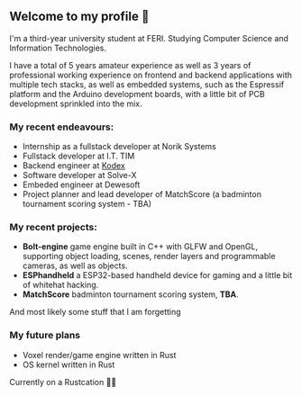 ## Welcome to my profile 👋

I'm a third-year university student at FERI. Studying Computer Science and Information Technologies.

I have a total of 5 years amateur experience as well as 3 years of professional working experience on frontend and backend applications with multiple tech stacks, as well as embedded systems, such as the Espressif platform and the Arduino development boards, with a little bit of PCB development sprinkled into the mix.

### My recent endeavours:

- Internship as a fullstack developer at Norik Systems
- Fullstack developer at I.T. TIM
- Backend engineer at [Kodex](https://kodex.io)
- Software developer at Solve-X
- Embeded engineer at Dewesoft
- Project planner and lead developer of MatchScore (a badminton tournament scoring system - TBA)

### My recent projects:

- **Bolt-engine** game engine built in C++ with GLFW and OpenGL, supporting object loading, scenes, render layers and programmable cameras, as well as objects.
- **ESPhandheld** a ESP32-based handheld device for gaming and a little bit of whitehat hacking.
- **MatchScore** badminton tournament scoring system, **TBA**.

And most likely some stuff that I am forgetting

### My future plans

- Voxel render/game engine written in Rust
- OS kernel written in Rust

Currently on a Rustcation 🦀🌴

<!--
**Tevzi2/Tevzi2** is a ✨ _special_ ✨ repository because its `README.md` (this file) appears on your GitHub profile.

Here are some ideas to get you started:

- 🔭 I’m currently working on ...
- 🌱 I’m currently learning ...
- 👯 I’m looking to collaborate on ...
- 🤔 I’m looking for help with ...
- 💬 Ask me about ...
- 📫 How to reach me: ...
- 😄 Pronouns: ...
- ⚡ Fun fact: ...
-->
